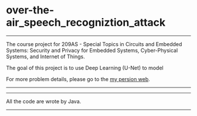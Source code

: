 # over-the-air_speech_recogniztion_attack
--------------------------------------------------------------------------------

The course project for 209AS - Special Topics in Circuits and Embedded Systems: 
Security and Privacy for Embedded Systems, Cyber-Physical Systems, and Internet 
of Things.

The goal of this project is to use Deep Learning (U-Net) to model 

For more problem details, please go to the [my persion web](weikunhan.github.io).

--------------------------------------------------------------------------------

--------------------------------------------------------------------------------

All the code are wrote by Java.

--------------------------------------------------------------------------------
